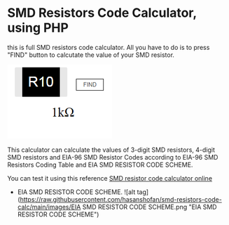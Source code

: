 <h1><b>SMD Resistors Code Calculator, using PHP</b></h1>


this is full SMD resistors code calculator. All you have to do is to press "FIND" button to calcutate the value of your SMD resistor.

![alt tag](https://raw.githubusercontent.com/hasanshofan/smd-resistors-code-calc/main/images/SMD-resistor-code-calc.png "ScreenShot of the user interface")​

This calculator can calculate the values of 3-digit SMD resistors, 4-digit SMD resistors and EIA-96 SMD Resistor Codes according to EIA-96 SMD Resistors Coding Table and EIA SMD RESISTOR CODE SCHEME.

You can test it using this reference  [SMD resistor code calculator online](https://wiki-arabic.com/en/smd-resistor-code-calculator-online/)


* EIA SMD RESISTOR CODE SCHEME.
![alt tag](https://raw.githubusercontent.com/hasanshofan/smd-resistors-code-calc/main/images/EIA SMD RESISTOR CODE SCHEME.png "EIA SMD RESISTOR CODE SCHEME")
